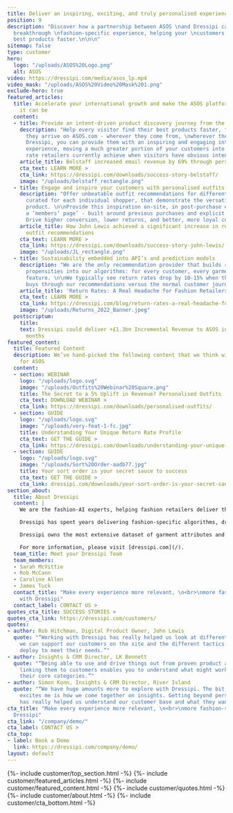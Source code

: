 ```yaml
---
title: Deliver an inspiring, exciting, and truly personalised experience.
position: 9
description: "Discover how a partnership between ASOS \nand Dressipi can deliver a
  breakthrough \nfashion-specific experience, helping your \ncustomers find their
  best products faster.\n\n\n"
sitemap: false
type: customer
hero:
  logo: "/uploads/ASOS%20Logo.png"
  alt: ASOS
video: https://dressipi.com/media/asos_lp.mp4
video_mask: "/uploads/ASOS%20Video%20Mask%201.png"
exclude-hero: true
featured_articles:
  title: Accelerate your international growth and make the ASOS platform the best
    it can be
  content:
  - title: Provide an intent-driven product discovery journey from the first moment
    description: "Help every visitor find their best products faster, from the moment
      they arrive on ASOS.com - wherever they come from, \nwherever they land. \n\nWith
      Dressipi, you can provide them with an inspiring and engaging intent-driven
      experience, moving a much greater portion of your customers into the ~10% conversion
      rate retailers currently achieve when visitors have obvious intent."
    article_title: Belstaff increased email revenue by 69% through personalised recommendations
    cta_text: LEARN MORE >
    cta_link: https://dressipi.com/downloads/success-story-belstaff/
    image: "/uploads/belstaff_rectangle.png"
  - title: Engage and inspire your customers with personalised outfits
    description: "Offer unbeatable outfit recommendations for different occasions,
      curated for each individual shopper, that demonstrate the versatility of your
      product. \n\nProvide this inspiration on-site, in post-purchase emails, or on
      a ‘members’ page’ - built around previous purchases and explicit preferences.
      Drive higher conversion, lower returns, and better, more loyal customers."
    article_title: How John Lewis achieved a significant increase in revenue with
      outfit recommendations
    cta_text: LEARN MORE >
    cta_link: https://dressipi.com/downloads/success-story-john-lewis/
    image: "/uploads/JL_rectangle.png"
  - title: Sustainability embedded into API’s and prediction models
    description: "We are the only recommendation provider that builds return rate
      propensities into our algorithms: for every customer, every garment, and every
      feature. \n\nWe typically see return rates drop by 10-15% when the same customer
      buys through our recommendations versus the normal customer journey."
    article_title: 'Return Rates: A Real Headache for Fashion Retailers… and the Environment'
    cta_text: LEARN MORE >
    cta_link: https://dressipi.com/blog/return-rates-a-real-headache-for-fashion-retailers-dot-dot-dot-and-the-environment/
    image: "/uploads/Returns_2022_Banner.jpeg"
  postscriptum:
    title: 
    text: Dressipi could deliver +£1.3bn Incremental Revenue to ASOS in the next 12
      months
featured_content:
  title: Featured Content
  description: We’ve hand-picked the following content that we think will be relevant
    for ASOS
  content:
  - section: WEBINAR
    logo: "/uploads/logo.svg"
    image: "/uploads/Outfits%20Webinar%20Square.png"
    title: The Secret to a 5% Uplift in Revenue? Personalised Outfits
    cta_text: DOWNLOAD WEBINAR >
    cta_link: https://dressipi.com/downloads/personalised-outfits/
  - section: GUIDE
    logo: "/uploads/logo.svg"
    image: "/uploads/very-feat-1-fc.jpg"
    title: Understanding Your Unique Return Rate Profile
    cta_text: GET THE GUIDE >
    cta_link: https://dressipi.com/downloads/understanding-your-unique-return-rate-profile-whitepaper/
  - section: GUIDE
    logo: "/uploads/logo.svg"
    image: "/uploads/Sort%20Order-aadb77.jpg"
    title: Your sort order is your secret sauce to success
    cta_text: GET THE GUIDE >
    cta_link: dressipi.com/downloads/your-sort-order-is-your-secret-sauce-to-success/
section_about:
  title: About Dressipi
  content: |
    We are the fashion-AI experts, helping fashion retailers deliver the relevant products & inspiration their customers deserve, across every part of the shopper journey.

    Dressipi has spent years delivering fashion-specific algorithms, drawing on the expertise of some of the industry’s top stylists and experts.

    Dressipi owns the most extensive dataset of garment attributes and fashion-specific customer preferences. Our ability to ingest, cleanse, and augment huge quantities of data from various sources, in real-time, is at the heart of our platform.

    For more information, please visit [dressipi.com](/).
  team_title: Meet your Dressipi Team
  team_members:
  - Sarah McVittie
  - Rob McCann
  - Caroline Allen
  - James Tuck
  contact_title: "Make every experience more relevant, \n<br>\nmore fashion-specific
    with Dressipi"
  contact_label: CONTACT US >
quotes_cta_title: SUCCESS STORIES >
quotes_cta_link: https://dressipi.com/customers/
quotes:
- author: Rob Hitchman, Digital Product Owner, John Lewis
  quote: "“Working with Dressipi has really helped us look at different ways in how
    we can support our customers on the site and the different tactics that we can
    deploy to meet their needs.”"
- author: Insights & CRM Director, LK Bennett
  quote: "“Being able to use and drive things out from proven product attributes and
    linking them to customers enables you to understand what might work outside of
    their core categories.”"
- author: Simon Konn, Insights & CRM Director, River Island
  quote: "“We have huge amounts more to explore with Dressipi. The bit that really
    excites me is how we come together on insights. Getting beyond personalisation
    has really helped us understand our customer base and what they want and need.”"
cta_title: "Make every experience more relevant, \n<br>\nmore fashion-specific with
  Dressipi"
cta_link: "/company/demo/"
cta_label: CONTACT US >
cta_top:
- label: Book a Demo
  link: https://dressipi.com/company/demo/
layout: default
---
```


{%- include customer/top_section.html -%}
{%- include customer/featured_articles.html -%}
{%- include customer/featured_content.html -%}
{%- include customer/quotes.html -%}
{%- include customer/about.html -%}
{%- include customer/cta_bottom.html -%}